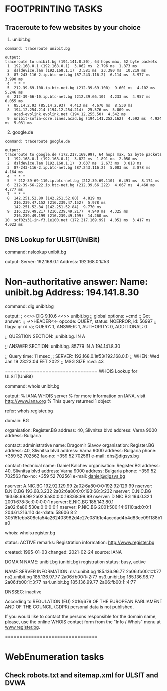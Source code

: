 # FOOTPRINTING TASKS

## Traceroute to few websites by your choice

1. unibit.bg

```
command: traceroute unibit.bg

output:
traceroute to unibit.bg (194.141.8.30), 64 hops max, 52 byte packets
 1  192.168.0.1 (192.168.0.1)  3.062 ms  2.796 ms  1.873 ms
 2  dsldevice.lan (192.168.1.1)  3.581 ms  23.380 ms  10.219 ms
 3  87-243-116-2.ip.btc-net.bg (87.243.116.2)  6.114 ms  3.977 ms  3.990 ms
 4  * * *
 5  212-39-69-100.ip.btc-net.bg (212.39.69.100)  9.601 ms  4.102 ms  5.246 ms
 6  212-39-66-10.ip.btc-net.bg (212.39.66.10)  4.233 ms  4.957 ms  6.055 ms
 7  85.14.2.93 (85.14.2.93)  4.413 ms  4.670 ms  8.530 ms
 8  194.12.254.214 (194.12.254.214)  25.576 ms  5.809 ms
    acad-evolink.evolink.net (194.12.255.50)  4.542 ms
 9  unibit-sofia-core.lines.acad.bg (194.141.252.162)  4.592 ms  4.924 ms  5.031 ms
```

2. google.de

```
command: traceroute google.de

output:
traceroute to google.de (172.217.169.99), 64 hops max, 52 byte packets
 1  192.168.0.1 (192.168.0.1)  3.822 ms  1.891 ms  2.050 ms
 2  dsldevice.lan (192.168.1.1)  3.637 ms  2.673 ms  3.818 ms
 3  87-243-116-2.ip.btc-net.bg (87.243.116.2)  5.003 ms  3.878 ms  4.164 ms
 4  * * *
 5  * 212-39-69-110.ip.btc-net.bg (212.39.69.110)  6.491 ms  8.174 ms
 6  212-39-66-222.ip.btc-net.bg (212.39.66.222)  4.067 ms  4.460 ms  4.777 ms
 7  * * *
 8  142.251.52.80 (142.251.52.80)  4.819 ms
    216.239.47.152 (216.239.47.152)  5.978 ms
    142.251.52.84 (142.251.52.84)  9.770 ms
 9  216.239.49.217 (216.239.49.217)  4.940 ms  4.325 ms
    216.239.49.199 (216.239.49.199)  14.260 ms
10  sof02s31-in-f3.1e100.net (172.217.169.99)  4.051 ms  3.417 ms  4.022 ms
```

## DNS Lookup for ULSIT(UniBit)

command: nslookup unibit.bg

output:
Server: 192.168.0.1
Address: 192.168.0.1#53

Non-authoritative answer:
Name: unibit.bg
Address: 194.141.8.30
==================================
command: dig unibit.bg

output:
; <<>> DiG 9.10.6 <<>> unibit.bg
;; global options: +cmd
;; Got answer:
;; ->>HEADER<<- opcode: QUERY, status: NOERROR, id: 56997
;; flags: qr rd ra; QUERY: 1, ANSWER: 1, AUTHORITY: 0, ADDITIONAL: 0

;; QUESTION SECTION:
;unibit.bg. IN A

;; ANSWER SECTION:
unibit.bg. 85779 IN A 194.141.8.30

;; Query time: 11 msec
;; SERVER: 192.168.0.1#53(192.168.0.1)
;; WHEN: Wed Jan 19 23:23:04 EET 2022
;; MSG SIZE rcvd: 43

================================
WHOIS Lookup for ULSIT(UniBit)

command: whois unibit.bg

output:
% IANA WHOIS server
% for more information on IANA, visit http://www.iana.org
% This query returned 1 object

refer: whois.register.bg

domain: BG

organisation: Register.BG
address: 40, Slivnitsa blvd
address: Varna 9000
address: Bulgaria

contact: administrative
name: Dragomir Slavov
organisation: Register.BG
address: 40, Slivnitsa blvd
address: Varna 9000
address: Bulgaria
phone: +359 52 702562
fax-no: +359 52 702561
e-mail: dhs@digsys.bg

contact: technical
name: Daniel Kalchev
organisation: Register.BG
address: 40, Slivnitsa blvd
address: Varna 9000
address: Bulgaria
phone: +359 52 702563
fax-no: +359 52 702561
e-mail: daniel@digsys.bg

nserver: A.NIC.BG 192.92.129.99 2a02:6a80:0:0:192:92:129:99
nserver: B.NIC.BG 193.68.3.232 2a02:6a80:0:0:193:68:3:232
nserver: C.NIC.BG 193.68.99.99 2a02:6a80:0:0:193:68:99:99
nserver: D.NIC.BG 194.0.32.1 2001:678:3c:0:0:0:0:1
nserver: E.NIC.BG 185.143.80.1 2a02:6a80:530e:0:0:0:0:1
nserver: P.NIC.BG 2001:500:14:6110:ad:0:0:1 204.61.216.110
ds-rdata: 58606 8 2 305151ebb808cfa54a262403982d4c27e081b1c4accdad4b4d83ce091188b1a0

whois: whois.register.bg

status: ACTIVE
remarks: Registration information: http://www.register.bg

created: 1995-01-03
changed: 2021-02-24
source: IANA

DOMAIN NAME: unibit.bg (unibit.bg)
registration status: busy, active

NAME SERVER INFORMATION:
ns1.unibit.bg 185.136.96.77 2a06:fb00:1::1:77
ns2.unibit.bg 185.136.97.77 2a06:fb00:1::2:77
ns3.unibit.bg 185.136.98.77 2a06:fb00:1::3:77
ns4.unibit.bg 185.136.99.77 2a06:fb00:1::4:77

DNSSEC: inactive

According to REGULATION (EU) 2016/679 OF THE EUROPEAN PARLIAMENT AND
OF THE COUNCIL (GDPR) personal data is not published.

If you would like to contact the persons responsible for the domain
name, please, use the online WHOIS contact form from the "Info / Whois" menu
at www.register.bg.

================================

# WebEnumeration tasks

## Check robots.txt and sitemap.xml for ULSIT and DVWA
